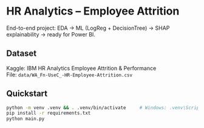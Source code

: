 # HR Analytics – Employee Attrition

End-to-end project: EDA → ML (LogReg + DecisionTree) → SHAP explainability → ready for Power BI.

## Dataset
Kaggle: IBM HR Analytics Employee Attrition & Performance  
File: `data/WA_Fn-UseC_-HR-Employee-Attrition.csv`

## Quickstart
```bash
python -m venv .venv && . .venv/bin/activate     # Windows: .venv\Scripts\activate
pip install -r requirements.txt
python main.py
